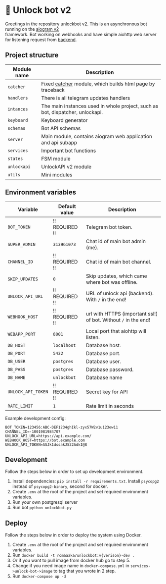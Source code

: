 
# 🤖 Unlock bot v2  
  
Greetings in the repository unlockbot v2. This is an asynchronous bot running on the [aiogram v2](https://github.com/aiogram/aiogram)  
framework. Bot working on webhooks and have simple aiohttp web server for listening request from [backend](https://github.com/unlock-project/backend).  
  
  
## Project structure  
  
  
  
| Module name | Description |  
|-------------|-----------------------------------------------------------------------------------------------|  
| `catcher` | Fixed [catcher](https://github.com/Eugeny/catcher) module, which builds html page by traceback |  
| `handlers` | There is all telegram updates handlers |  
| `intances` | The main instances used in whole project, such as bot, dispatcher, unlockapi. |  
| `keyboard` | Keyboard generator |  
| `schemas` | Bot API schemas |  
| `server` | Main module, contains aiogram web application and api subapp |  
| `services` | Important bot functions |
| `states` | FSM module |
| `unlockapi` | UnlockAPI v2 module |
| `utils` | Mini modules |

## Environment variables  
  
| Variable | Default value | Description |  
|-------------------------------|----------------|-------------------------------------------------------------------------------------------------------------------------------------------------------|  
| `BOT_TOKEN` | !! REQUIRED !! | Telegram bot token. |  
| `SUPER_ADMIN` | `313961073` | Chat id of main bot admin (me). |  
| `CHANNEL_ID` | !! REQUIRED !! | Chat id of main bot channel. |  
| `SKIP_UPDATES` | `0` | Skip updates, which came where bot was offline. |  
| `UNLOCK_API_URL` | !! REQUIRED !! | URL of unlock api (backend). With `/` in the end! |  
| `WEBHOOK_HOST` | !! REQUIRED !! | url with HTTPS (important ssl!) of bot. Without `/` in the end! |  
| `WEBAPP_PORT` | `8001` | Local port that aiohttp will listen. |  
| `DB_HOST` | `localhost` | Database host. |
| `DB_PORT` | `5432` | Database port. |  
| `DB_USER` | `postgres` | Database user. | 
| `DB_PASS` | `postgres` | Database password. |  
| `DB_NAME` | `unlockbot` | Database name |
|`UNLOCK_API_TOKEN` | !! REQUIRED !! | Secret key for API |
|`RATE_LIMIT` | `1` | Rate limit in seconds |


Example development config:  
  
```  
BOT_TOKEN=123456:ABC-DEF1234ghIkl-zyx57W2v1u123ew11
CHANNEL_ID=-1001981984707
UNLOCK_API_URL=https://api.example.com/
WEBHOOK_HOST=https://bot.example.com 
UNLOCK_API_TOKEN=ASJk1dssakJS32AdkI@8
```  
  
## Development  
  
Follow the steps below in order to set up development environment.  
  
1. Install dependencies: `pip install -r requirements.txt`.  Install `psycopg2` instead of `psycopg2-binary`, second for docker.
2. Create `.env` at the root of the project and set required environment variables.  
3. Run your own postgresql server
4. Run bot `python unlockbot.py`
  
## Deploy  
  
Follow the steps below in order to deploy the system using Docker.
1. Create `.env` at the root of the project and set required environment variables.
2. Run `docker build -t romaaaka/unlockbot:v{verison}-dev .`
3. Or if you want to pull image from docker hub go to step 5.
4. Change if you need image name in `docker-compose.yml` in `services->unlock-bot->image` to tag that you wrote in 2 step.
5. Run `docker-compose up -d`